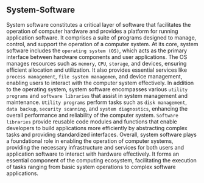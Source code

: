 ## System-Software

System software constitutes a critical layer of software that facilitates the operation of computer hardware and provides a platform for running application software. It comprises a suite of programs designed to manage, control, and support the operation of a computer system. At its core, system software includes the `operating system (OS)`, which acts as the primary interface between hardware components and user applications. The OS manages resources such as `memory`, `CPU`, `storage`, and devices, ensuring efficient allocation and utilization. It also provides essential services like `process management`, `file system managemen`, and device management, enabling users to interact with the computer system effectively. In addition to the operating system, system software encompasses various `utility programs` and `software libraries` that assist in system management and maintenance. `Utility programs` perform tasks such as `disk management`, `data backup`, `security scanning`, and `system diagnostics`, enhancing the overall performance and reliability of the computer system. `Software libraries` provide reusable code modules and functions that enable developers to build applications more efficiently by abstracting complex tasks and providing standardized interfaces. Overall, system software plays a foundational role in enabling the operation of computer systems, providing the necessary infrastructure and services for both users and application software to interact with hardware effectively. It forms an essential component of the computing ecosystem, facilitating the execution of tasks ranging from basic system operations to complex software applications.



